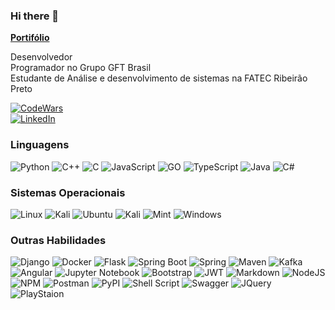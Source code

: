 ### Hi there 👋

**[Portifólio](https://loukis-13.github.io)**

Desenvolvedor  
Programador no Grupo GFT Brasil  
Estudante de Análise e desenvolvimento de sistemas na FATEC Ribeirão Preto  

<!-- ![](https://github-readme-stats.vercel.app/api/top-langs/?username=Loukis-13) -->

[![CodeWars](https://www.codewars.com/users/Loukis/badges/micro)](https://www.codewars.com/users/Loukis)  
[![LinkedIn](https://img.shields.io/badge/LinkedIn-0077B5?style=for-the-badge&logo=linkedin&logoColor=white)](https://www.linkedin.com/in/jose-nivaldo-da-silva-hypolito/)

### Linguagens

![Python](https://img.shields.io/badge/Python-FFD43B?style=for-the-badge&logo=python&logoColor=blue)  ![C++](https://img.shields.io/badge/C%2B%2B-00599C?style=for-the-badge&logo=c%2B%2B&logoColor=white)  ![C](https://img.shields.io/badge/C-00599C?style=for-the-badge&logo=c&logoColor=white)  ![JavaScript](https://img.shields.io/badge/JavaScript-323330?style=for-the-badge&logo=javascript&logoColor=F7DF1E)  ![GO](https://img.shields.io/badge/Go-00ADD8?style=for-the-badge&logo=go&logoColor=white)  ![TypeScript](https://img.shields.io/badge/TypeScript-007ACC?style=for-the-badge&logo=typescript&logoColor=white)  ![Java](https://img.shields.io/badge/Java-ED8B00?style=for-the-badge&logo=java&logoColor=white)  ![C#](https://img.shields.io/badge/C%23-239120?style=for-the-badge&logo=c-sharp&logoColor=white)

### Sistemas Operacionais

![Linux](https://img.shields.io/badge/Linux-FCC624?style=for-the-badge&logo=linux&logoColor=black)  ![Kali](https://img.shields.io/badge/Debian-A81D33?style=for-the-badge&logo=debian&logoColor=white)  ![Ubuntu](https://img.shields.io/badge/Ubuntu-E95420?style=for-the-badge&logo=ubuntu&logoColor=white)  ![Kali](https://img.shields.io/badge/Kali_Linux-557C94?style=for-the-badge&logo=kali-linux&logoColor=white)  ![Mint](https://img.shields.io/badge/Linux_Mint-87CF3E?style=for-the-badge&logo=linux-mint&logoColor=white)  ![Windows](https://img.shields.io/badge/Windows-0078D6?style=for-the-badge&logo=windows&logoColor=white)

### Outras Habilidades

![Django](https://img.shields.io/badge/Django-092E20?style=for-the-badge&logo=django&logoColor=green)  ![Docker](https://img.shields.io/badge/Docker-2CA5E0?style=for-the-badge&logo=docker&logoColor=white)  ![Flask](https://img.shields.io/badge/Flask-000000?style=for-the-badge&logo=flask&logoColor=white)  ![Spring Boot](https://img.shields.io/badge/Spring_Boot-F2F4F9?style=for-the-badge&logo=spring-boot)  ![Spring](https://img.shields.io/badge/Spring-6DB33F?style=for-the-badge&logo=spring&logoColor=white)  ![Maven](https://img.shields.io/badge/apache_maven-C71A36?style=for-the-badge&logo=apachemaven&logoColor=white)  ![Kafka](https://img.shields.io/badge/Apache_Kafka-231F20?style=for-the-badge&logo=apache-kafka&logoColor=white)  ![Angular](https://img.shields.io/badge/Angular-DD0031?style=for-the-badge&logo=angular&logoColor=white)  ![Jupyter Notebook](https://img.shields.io/badge/Jupyter-F37626.svg?&style=for-the-badge&logo=Jupyter&logoColor=white)  ![Bootstrap](https://img.shields.io/badge/Bootstrap-563D7C?style=for-the-badge&logo=bootstrap&logoColor=white)  ![JWT](https://img.shields.io/badge/JWT-000000?style=for-the-badge&logo=JSON%20web%20tokens&logoColor=white)  ![Markdown](https://img.shields.io/badge/Markdown-000000?style=for-the-badge&logo=markdown&logoColor=white)  ![NodeJS](https://img.shields.io/badge/Node.js-339933?style=for-the-badge&logo=nodedotjs&logoColor=white)  ![NPM](https://img.shields.io/badge/npm-CB3837?style=for-the-badge&logo=npm&logoColor=white)  ![Postman](https://img.shields.io/badge/Postman-FF6C37?style=for-the-badge&logo=Postman&logoColor=white)  ![PyPI](https://img.shields.io/badge/pypi-3775A9?style=for-the-badge&logo=pypi&logoColor=white)  ![Shell Script](https://img.shields.io/badge/Shell_Script-121011?style=for-the-badge&logo=gnu-bash&logoColor=white)  ![Swagger](https://img.shields.io/badge/Swagger-85EA2D?style=for-the-badge&logo=Swagger&logoColor=white)  ![JQuery](https://img.shields.io/badge/jQuery-0769AD?style=for-the-badge&logo=jquery&logoColor=white)  ![PlayStaion](https://img.shields.io/badge/PlayStation-003791?style=for-the-badge&logo=playstation&logoColor=white)
